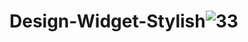 # Design-Widget-Stylish![33](https://user-images.githubusercontent.com/39442495/149868874-1338d7a8-4bad-4754-be7d-5e7249a78b95.png)
